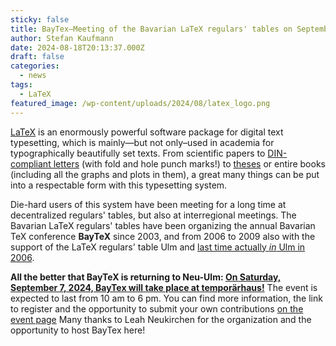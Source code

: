 ```yaml
---
sticky: false
title: BayTex—Meeting of the Bavarian LaTeX regulars' tables on September 7, 2024 with us
author: Stefan Kaufmann
date: 2024-08-18T20:13:37.000Z
draft: false
categories:
  - news
tags:
  - LaTeX
featured_image: /wp-content/uploads/2024/08/latex_logo.png
---
```


[LaTeX](https://de.wikipedia.org/wiki/LaTeX) is an enormously powerful software package for digital text typesetting, which is mainly—but not only–used in academia for typographically beautifully set texts.
From scientific papers to [DIN-compliant letters](https://de.overleaf.com/latex/templates/din-a4-letter-template-with-scrlttr2/tpvycrryrmrg) (with fold and hole punch marks!) to [theses](https://de.overleaf.com/latex/templates/classic-thesis-style-v4-dot-2-by-andre-miede/dwgtvykzvdtk) or entire books (including all the graphs and plots in them), a great many things can be put into a respectable form with this typesetting system.

Die-hard users of this system have been meeting for a long time at decentralized regulars' tables, but also at interregional meetings.
The Bavarian LaTeX regulars' tables have been organizing the annual Bavarian TeX conference **BayTeX** since 2003, and from 2006 to 2009 also with the support of the LaTeX regulars' table Ulm and [last time actually _in_ Ulm in 2006](http://web.archive.org/web/20070912060909/http://latex.in-ulm.de/ie/baytex/).

**All the better that BayTeX is returning to Neu-Ulm: [On Saturday, September 7, 2024, BayTex will take place at temporärhaus!](https://baytex.in-ulm.de/)**
The event is expected to last from 10 am to 6 pm.
You can find more information, the link to register and the opportunity to submit your own contributions [on the event page](http://web.archive.org/web/20070912060909/http://latex.in-ulm.de/ie/baytex/)
Many thanks to Leah Neukirchen for the organization and the opportunity to host BayTex here!
